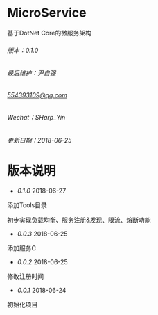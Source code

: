 # MicroService
基于DotNet Core的微服务架构

###### 版本：0.1.0

###### 最后维护：尹自强
###### 554393109@qq.com
###### Wechat：SHarp_Yin 
###### 更新日期：2018-06-25

# 版本说明

* _0.1.0_ 2018-06-27

添加Tools目录

初步实现负载均衡、服务注册&发现、限流、熔断功能

* _0.0.3_ 2018-06-25

添加服务C

* _0.0.2_ 2018-06-25

修改注册时间

* _0.0.1_ 2018-06-24

初始化项目
